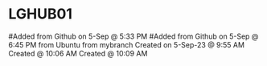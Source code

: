 # LGHUB01 
#Added from Github on 5-Sep @ 5:33 PM
#Added from Github on 5-Sep @ 6:45 PM
from Ubuntu 
from mybranch
Created on 5-Sep-23 @ 9:55 AM
Created @ 10:06 AM
Created @ 10:09 AM
